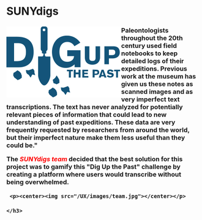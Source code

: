 # SUNYdigs

<h3><p><img src="/UX/images/digs_logo.jpg" align="left">Paleontologists throughout the 20th century used field notebooks to keep detailed logs of their expeditions. Previous work at the museum has given us these notes as scanned images and as very imperfect text transcriptions. The text has never analyzed for potentially relevant pieces of information that could lead to new understanding of past expeditions. These data are very frequently requested by researchers from around the world, but their imperfect nature make them less useful than they could be."</p>
     <p>  The <i><font color="#ff0000">SUNYdigs team</font></i> decided that the best solution for this project was to gamify this "Dig Up the Past" challenge by creating a platform where users would transcribe without being overwhelmed.</p>
	 
	 <p><center><img src="/UX/images/team.jpg"></center></p>
	 
	</h3> 
